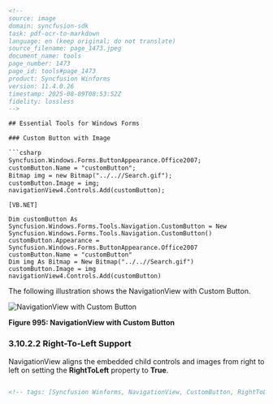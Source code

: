 ```html
<!-- 
source: image
domain: syncfusion-sdk
task: pdf-ocr-to-markdown
language: en (keep original; do not translate)
source_filename: page_1473.jpeg
document_name: tools
page_number: 1473
page_id: tools#page_1473
product: Syncfusion Winforms
version: 11.4.0.26
timestamp: 2025-08-09T08:53:52Z
fidelity: lossless
-->

## Essential Tools for Windows Forms

### Custom Button with Image

```csharp
Syncfusion.Windows.Forms.ButtonAppearance.Office2007;
customButton.Name = "customButton";
Bitmap img = new Bitmap("../..//Search.gif");
customButton.Image = img;
navigationView4.Controls.Add(customButton);
```

```vbnet
[VB.NET]

Dim customButton As 
Syncfusion.Windows.Forms.Tools.Navigation.CustomButton = New 
Syncfusion.Windows.Forms.Tools.Navigation.CustomButton()
customButton.Appearance = 
Syncfusion.Windows.Forms.ButtonAppearance.Office2007
customButton.Name = "customButton"
Dim img As Bitmap = New Bitmap("../..//Search.gif")
customButton.Image = img
navigationView4.Controls.Add(customButton)
```

The following illustration shows the NavigationView with Custom Button.

![NavigationView with Custom Button](attachment://image.png)

**Figure 995: NavigationView with Custom Button**

### 3.10.2.2 Right-To-Left Support

NavigationView aligns the embedded child controls and images from right to left on setting the **RightToLeft** property to **True**.
```html

<!-- tags: [Syncfusion Winforms, NavigationView, CustomButton, RightToLeft] keywords: [Syncfusion, Winforms, NavigationView, CustomButton, RightToLeft, setting, property, True, control alignment] -->
```